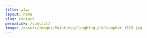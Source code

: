 ```yaml
---
title: تماس
layout: home
slug: contact
permalink: /contact/
image: /assets/images/Paintings/laughing_philosopher_1629.jpg
---
```

